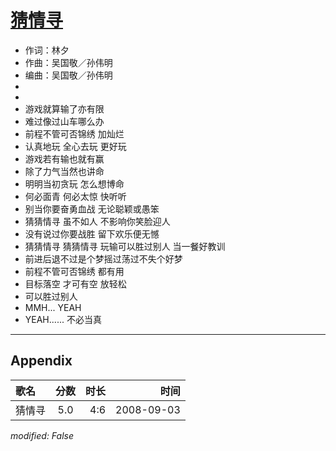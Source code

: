 # [猜情寻](https://music.163.com/song?id=409941748)

* 作词：林夕
* 作曲：吴国敬／孙伟明
* 编曲：吴国敬／孙伟明
*
*
* 游戏就算输了亦有限
* 难过像过山车哪么办
* 前程不管可否锦绣 加灿烂
* 认真地玩 全心去玩 更好玩
* 游戏若有输也就有赢
* 除了力气当然也讲命
* 明明当初贪玩 怎么想博命
* 何必面青 何必太惊 快听听
* 别当你要奋勇血战 无论聪颖或愚笨
* 猜猜情寻 虽不如人 不影响你笑脸迎人
* 没有说过你要战胜 留下欢乐便无憾
* 猜猜情寻 猜猜情寻 玩输可以胜过别人 当一餐好教训
* 前进后退不过是个梦摇过荡过不失个好梦
* 前程不管可否锦绣 都有用
* 目标落空 才可有空 放轻松
* 可以胜过别人
* MMH... YEAH
* YEAH...... 不必当真


---

## Appendix

|歌名|分数|时长|时间|
|:---|:---:|---:|---:|
|猜情寻|5.0|4:6|2008-09-03

*modified: False*